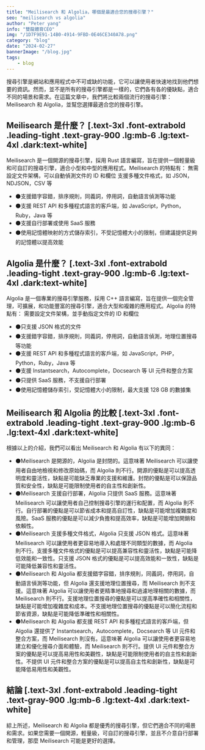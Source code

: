 ```yaml
---
title: "Meilisearch 和 Algolia，哪個是最適合您的搜尋引擎？"
seo: "meilisearch vs algolia"
author: "Peter yang"
info: "雙龍體育CEO"
img: "/1D7F9E91-14B0-4914-9FBD-0E46CE340A78.png"
category: "blog"
date: "2024-02-27"
bannerImage: "/blog.jpg"
tags:
    - blog
---
```

搜尋引擎是網站和應用程式中不可或缺的功能，它可以讓使用者快速地找到他們想要的資訊。然而，並不是所有的搜尋引擎都是一樣的，它們各有各的優缺點，適合不同的場景和需求。在這篇文章中，我們將比較兩個流行的搜尋引擎：Meilisearch 和 Algolia，並幫您選擇最適合您的搜尋引擎。
## Meilisearch 是什麼？ [.text-3xl .font-extrabold .leading-tight .text-gray-900 .lg:mb-6 .lg:text-4xl .dark:text-white]
Meilisearch 是一個開源的搜尋引擎，採用 Rust 語言編寫，旨在提供一個輕量級和可自訂的搜尋引擎，適合小型和中型的應用程式。Meilisearch 的特點有：
無需設定文件架構，可以自動偵測文件的 ID 和欄位
支援多種文件格式，如 JSON，NDJSON，CSV 等
+ ⚫支援錯字容錯，排序規則，同義詞，停用詞，自動語言偵測等功能
+ ⚫支援 REST API 和多種程式語言的客戶端，如 JavaScript，Python，Ruby，Java 等
+ ⚫支援自行部署或使用 SaaS 服務
+ ⚫使用記憶體映射的方式儲存索引，不受記憶體大小的限制，但建議提供足夠的記憶體以提高效能
## Algolia 是什麼？ [.text-3xl .font-extrabold .leading-tight .text-gray-900 .lg:mb-6 .lg:text-4xl .dark:text-white]
Algolia 是一個專業的搜尋引擎服務，採用 C++ 語言編寫，旨在提供一個完全管理，可擴展，和功能豐富的搜尋引擎，適合大型和複雜的應用程式。Algolia 的特點有：
需要設定文件架構，並手動指定文件的 ID 和欄位
+ ⚫只支援 JSON 格式的文件
+ ⚫支援錯字容錯，排序規則，同義詞，停用詞，自動語言偵測，地理位置搜尋等功能
+ ⚫支援 REST API 和多種程式語言的客戶端，如 JavaScript，PHP，Python，Ruby，Java 等
+ ⚫支援 Instantsearch，Autocomplete，Docsearch 等 UI 元件和整合方案
+ ⚫只提供 SaaS 服務，不支援自行部署
+ ⚫使用記憶體儲存索引，受記憶體大小的限制，最大支援 128 GB 的數據集
## Meilisearch 和 Algolia 的比較 [.text-3xl .font-extrabold .leading-tight .text-gray-900 .lg:mb-6 .lg:text-4xl .dark:text-white]
根據以上的介紹，我們可以看出 Meilisearch 和 Algolia 有以下的異同：
+ ⚫Meilisearch 是開源的，Algolia 是封閉的。這意味著 Meilisearch 可以讓使用者自由地檢視和修改原始碼，而 Algolia 則不行。開源的優點是可以提高透明度和靈活性，缺點是可能缺乏專業的支援和維護。封閉的優點是可以保證品質和安全性，缺點是可能限制使用者的自主性和創新性。
+ ⚫Meilisearch 支援自行部署，Algolia 只提供 SaaS 服務。這意味著 Meilisearch 可以讓使用者自己控制搜尋引擎的運行和配置，而 Algolia 則不行。自行部署的優點是可以節省成本和提高自訂性，缺點是可能增加複雜度和風險。SaaS 服務的優點是可以減少負擔和提高效率，缺點是可能增加開銷和依賴性。
+ ⚫Meilisearch 支援多種文件格式，Algolia 只支援 JSON 格式。這意味著 Meilisearch 可以讓使用者更容易地導入和處理不同類型的數據，而 Algolia 則不行。支援多種文件格式的優點是可以提高兼容性和靈活性，缺點是可能降低效能和一致性。只支援 JSON 格式的優點是可以提高效能和一致性，缺點是可能降低兼容性和靈活性。
+ ⚫Meilisearch 和 Algolia 都支援錯字容錯，排序規則，同義詞，停用詞，自動語言偵測等功能，但 Algolia 還支援地理位置搜尋，而 Meilisearch 則不支援。這意味著 Algolia 可以讓使用者更精準地搜尋和過濾地理相關的數據，而 Meilisearch 則不行。支援地理位置搜尋的優點是可以提高準確性和相關性，缺點是可能增加複雜度和成本。不支援地理位置搜尋的優點是可以簡化流程和節省資源，缺點是可能降低準確性和相關性。
+ ⚫Meilisearch 和 Algolia 都支援 REST API 和多種程式語言的客戶端，但 Algolia 還提供了 Instantsearch，Autocomplete，Docsearch 等 UI 元件和整合方案，而 Meilisearch 則沒有。這意味著 Algolia 可以讓使用者更容易地建立和優化搜尋介面和體驗，而 Meilisearch 則不行。提供 UI 元件和整合方案的優點是可以提高易用性和美觀性，缺點是可能限制使用者的自主性和創新性。不提供 UI 元件和整合方案的優點是可以提高自主性和創新性，缺點是可能降低易用性和美觀性。
## 結論 [.text-3xl .font-extrabold .leading-tight .text-gray-900 .lg:mb-6 .lg:text-4xl .dark:text-white]
綜上所述，Meilisearch 和 Algolia 都是優秀的搜尋引擎，但它們適合不同的場景和需求。如果您需要一個開源，輕量級，可自訂的搜尋引擎，並且不介意自行部署和管理，那麼 Meilisearch 可能是更好的選擇。
